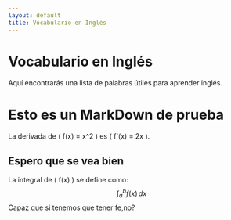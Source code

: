 ```yaml
---
layout: default
title: Vocabulario en Inglés
---
```


# Vocabulario en Inglés

Aquí encontrarás una lista de palabras útiles para aprender inglés.

# Esto es un MarkDown de prueba
La derivada de \( f(x) = x^2 \) es \( f'(x) = 2x \).
## Espero que se vea bien
La integral de \( f(x) \) se define como:
$$
\int_a^b f(x) \, dx
$$
Capaz que si tenemos que tener fe,no?

